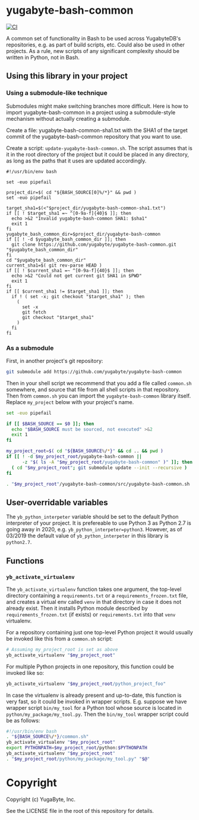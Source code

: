 # yugabyte-bash-common

[![CI](https://github.com/yugabyte/yugabyte-bash-common/workflows/CI/badge.svg)](https://github.com/yugabyte/yugabyte-bash-common/actions?query=workflow%3ACI)

A common set of functionality in Bash to be used across YugabyteDB's repositories, e.g. as part of
build scripts, etc. Could also be used in other projects. As a rule, new scripts of any significant
complexity should be written in Python, not in Bash.

## Using this library in your project

### Using a submodule-like technique

Submodules might make switching branches more difficult. Here is how to import yugabyte-bash-common in a project using a submodule-style mechanism without actually creating a submodule.

Create a file: yugabyte-bash-common-sha1.txt with the SHA1 of the target commit of the yugabyte-bash-common repository that you want to use.

Create a script: `update-yugabyte-bash-common.sh`. The script assumes that is it in the root directory of the project but it could be placed in any directory, as long as the paths that it uses are updated accordingly.
```
#!/usr/bin/env bash

set -euo pipefail

project_dir=$( cd "${BASH_SOURCE[0]%/*}" && pwd )
set -euo pipefail

target_sha1=$(<"$project_dir/yugabyte-bash-common-sha1.txt")
if [[ ! $target_sha1 =~ ^[0-9a-f]{40}$ ]]; then
  echo >&2 "Invalid yugabyte-bash-common SHA1: $sha1"
  exit 1
fi
yugabyte_bash_common_dir=$project_dir/yugabyte-bash-common
if [[ ! -d $yugabyte_bash_common_dir ]]; then
  git clone https://github.com/yugabyte/yugabyte-bash-common.git "$yugabyte_bash_common_dir"
fi
cd "$yugabyte_bash_common_dir"
current_sha1=$( git rev-parse HEAD )
if [[ ! $current_sha1 =~ ^[0-9a-f]{40}$ ]]; then
  echo >&2 "Could not get current git SHA1 in $PWD"
  exit 1
fi
if [[ $current_sha1 != $target_sha1 ]]; then
  if ! ( set -x; git checkout "$target_sha1" ); then
    (
      set -x
      git fetch
      git checkout "$target_sha1"
    )
  fi
fi
```

### As a submodule
First, in another project's git repository:
```bash
git submodule add https://github.com/yugabyte/yugabyte-bash-common
```

Then in your shell script we recommend that you add a file called `common.sh` somewhere, and source
that file from all shell scripts in that repository. Then from `common.sh` you can import the
`yugabyte-bash-common` library itself. Replace `my_project` below with your project's name.

```bash
set -euo pipefail

if [[ $BASH_SOURCE == $0 ]]; then
  echo "$BASH_SOURCE must be sourced, not executed" >&2
  exit 1
fi

my_project_root=$( cd "${BASH_SOURCE%/*}" && cd .. && pwd )
if [[ ! -d $my_project_root/yugabyte-bash-common || 
      -z "$( ls -A "$my_project_root/yugabyte-bash-common" )" ]]; then
  ( cd "$my_project_root"; git submodule update --init --recursive )
fi

. "$my_project_root"/yugabyte-bash-common/src/yugabyte-bash-common.sh

```


## User-overridable variables

The `yb_python_interpeter` variable should be set to the default Python interpreter of your
project. It is prefereable to use Python 3 as Python 2.7 is going away in 2020,
e.g. `yb_python_interpeter=python3`. However, as of 03/2019 the default value of
`yb_python_interpeter` in this library is `python2.7`.

## Functions

### `yb_activate_virtualenv`

The `yb_activate_virtualenv` function takes one argument, the top-level directory containing
a `requirements.txt` or a `requirements_frozen.txt` file, and creates a virtual env called
`venv` in that directory in case it does not already exist. Then it installs Python module
described by `requirements_frozen.txt` (if exists) or `requirements.txt` into that `venv`
virtualenv.

For a repository containing just one top-level Python project it would usually be invoked
like this from a `common.sh` script:

```bash
# Assuming my_project_root is set as above
yb_activate_virtualenv "$my_project_root"
```

For multiple Python projects in one repository, this function could be invoked like so:

```bash
yb_activate_virtualenv "$my_project_root/python_project_foo"
```

In case the virtualenv is already present and up-to-date, this function is very fast, so
it could be invoked in wrapper scripts. E.g. suppose we have wrapper script `bin/my_tool`
for a Python tool whose source is located in `python/my_package/my_tool.py`. Then
the `bin/my_tool` wrapper script could be as follows:

```bash
#!/usr/bin/env bash
. "${BASH_SOURCE%/*}/common.sh"
yb_activate_virtualenv "$my_project_root"
export PYTHONPATH=$my_project_root/python:$PYTHONPATH
yb_activate_virtualenv "$my_project_root"
. "$my_project_root/python/my_package/my_tool.py" "$@"
```

# Copyright

Copyright (c) YugaByte, Inc.

See the LICENSE file in the root of this repository for details.
